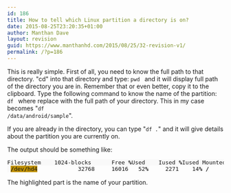 ```yaml
---
id: 186
title: How to tell which Linux partition a directory is on?
date: 2015-08-25T23:20:35+01:00
author: Manthan Dave
layout: revision
guid: https://www.manthanhd.com/2015/08/25/32-revision-v1/
permalink: /?p=186
---
```

This is really simple. First of all, you need to know the full path to that directory. "cd" into that directory and type:
<code>pwd
</code>
and it will display full path of the directory you are in. Remember that or even better, copy it to the clipboard. Type the following command to know the name of the partition:
<code>df
</code>
where replace with the full path of your directory. This in my case becomes "<code>df /data/android/sample</code>".

If you are already in the directory, you can type "<code>df .</code>" and it will give details about the partition you are currently on.

The output should be something like:
<pre style="background-image: none; border: 0px none white; font-family: monospace, monospace; font-size: 13px; line-height: 1.2em; padding: 0px; vertical-align: top;"><span style="background-color: #f9f9f9;">Filesystem    </span><span style="background-color: #f9f9f9;">1024</span><span style="background-color: #f9f9f9;">-blocks      Free </span><span style="background-color: #f9f9f9; font-weight: bold;">%</span><span style="background-color: #f9f9f9;">Used    Iused </span><span style="background-color: #f9f9f9; font-weight: bold;">%</span><span style="background-color: #f9f9f9;">Iused Mounted on
 </span><span style="background-color: #bf9000;"><span style="font-weight: bold;">/</span>dev<span style="font-weight: bold;">/</span>hd4</span>            <span style="background-color: #f9f9f9;">32768</span>     <span style="background-color: #f9f9f9;">16016</span>   <span style="background-color: #f9f9f9;">52</span><span style="background-color: #f9f9f9; font-weight: bold;">%</span>     <span style="background-color: #f9f9f9;">2271</span>    <span style="background-color: #f9f9f9;">14</span><span style="background-color: #f9f9f9; font-weight: bold;">%</span> <span style="background-color: #f9f9f9; font-weight: bold;">/</span></pre>
The highlighted part is the name of your partition.